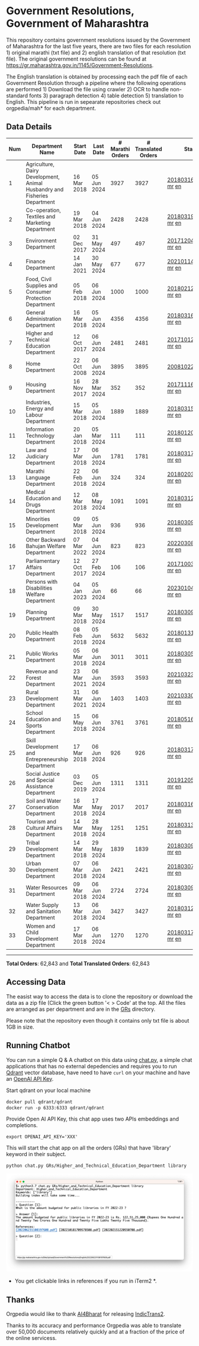 # Government Resolutions, Government of Maharashtra

This repository contains government resolutions issued by the Government of Maharashtra for the last five years, there are two files for each resolution 1) original marathi (txt file) and 2) english translation of that resolution (txt file). The original government resolutions can be found at https://gr.maharashtra.gov.in/1145/Government-Resolutions.

The English translation is obtained by processing each the pdf file of each Government Resolution through a pipeline where the following operations are performed 1) Download the file using crawler 2) OCR to handle non-standard fonts 3) paragraph detection 4) table  detection 5) translation to English. This pipeline is run in sepearate repositories check out orgpedia/mah* for each department.


## Data Details

| Num | Department Name | Start Date | Last Date | # Marathi Orders | # Translated Orders | Starting Order | Last Order |
| --- | --------------- | ---------- | --------- | ---------------- | ------------------- | -------------- | ---------- |
| 1 | Agriculture, Dairy Development, Animal Husbandry and Fisheries Department | 16 Mar 2018 | 05 Jun 2024 | 3927 | 3927 | [201803161624182101.pdf](https://gr.maharashtra.gov.in/Site/Upload/Government%20Resolutions/English/201803161624182101.pdf) [mr](GRs/Agriculture,_Dairy_Development,_Animal_Husbandry_and_Fisheries_Department/201803161624182101.pdf.mr.txt) [en](GRs/Agriculture,_Dairy_Development,_Animal_Husbandry_and_Fisheries_Department/201803161624182101.pdf.en.txt) | [202406051739595601.pdf](https://gr.maharashtra.gov.in/Site/Upload/Government%20Resolutions/English/202406051739595601.pdf) [mr](GRs/Agriculture,_Dairy_Development,_Animal_Husbandry_and_Fisheries_Department/202406051739595601.pdf.mr.txt) [en](GRs/Agriculture,_Dairy_Development,_Animal_Husbandry_and_Fisheries_Department/202406051739595601.pdf.en.txt) |
| 2 | Co-operation, Textiles and Marketing Department | 19 Mar 2018 | 04 Jun 2024 | 2428 | 2428 | [201803191257576702.pdf](https://gr.maharashtra.gov.in/Site/Upload/Government%20Resolutions/English/201803191257576702.pdf) [mr](GRs/Co-operation,_Textiles_and_Marketing_Department/201803191257576702.pdf.mr.txt) [en](GRs/Co-operation,_Textiles_and_Marketing_Department/201803191257576702.pdf.en.txt) | [202406041629264502.pdf](https://gr.maharashtra.gov.in/Site/Upload/Government%20Resolutions/English/202406041629264502.pdf) [mr](GRs/Co-operation,_Textiles_and_Marketing_Department/202406041629264502.pdf.mr.txt) [en](GRs/Co-operation,_Textiles_and_Marketing_Department/202406041629264502.pdf.en.txt) |
| 3 | Environment Department | 02 Dec 2017 | 31 May 2024 | 497 | 497 | [201712041147216904.pdf](https://gr.maharashtra.gov.in/Site/Upload/Government%20Resolutions/English/201712041147216904.pdf) [mr](GRs/Environment_Department/201712041147216904.pdf.mr.txt) [en](GRs/Environment_Department/201712041147216904.pdf.en.txt) | [202405311544430904.pdf](https://gr.maharashtra.gov.in/Site/Upload/Government%20Resolutions/English/202405311544430904.pdf) [mr](GRs/Environment_Department/202405311544430904.pdf.mr.txt) [en](GRs/Environment_Department/202405311544430904.pdf.en.txt) |
| 4 | Finance Department | 14 Jan 2021 | 30 May 2024 | 677 | 677 | [202101141237329905.pdf](https://gr.maharashtra.gov.in/Site/Upload/Government%20Resolutions/English/202101141237329905.pdf) [mr](GRs/Finance_Department/202101141237329905.pdf.mr.txt) [en](GRs/Finance_Department/202101141237329905.pdf.en.txt) | [202405301147298705.pdf](https://gr.maharashtra.gov.in/Site/Upload/Government%20Resolutions/English/202405301147298705.pdf) [mr](GRs/Finance_Department/202405301147298705.pdf.mr.txt) [en](GRs/Finance_Department/202405301147298705.pdf.en.txt) |
| 5 | Food, Civil Supplies and Consumer Protection Department | 05 Feb 2018 | 06 Jun 2024 | 1000 | 1000 | [201802121244545806.pdf](https://gr.maharashtra.gov.in/Site/Upload/Government%20Resolutions/English/201802121244545806.pdf) [mr](GRs/Food,_Civil_Supplies_and_Consumer_Protection_Department/201802121244545806.pdf.mr.txt) [en](GRs/Food,_Civil_Supplies_and_Consumer_Protection_Department/201802121244545806.pdf.en.txt) | [202406061530494306.pdf](https://gr.maharashtra.gov.in/Site/Upload/Government%20Resolutions/English/202406061530494306.pdf) [mr](GRs/Food,_Civil_Supplies_and_Consumer_Protection_Department/202406061530494306.pdf.mr.txt) [en](GRs/Food,_Civil_Supplies_and_Consumer_Protection_Department/202406061530494306.pdf.en.txt) |
| 6 | General Administration Department | 16 Mar 2018 | 05 Jun 2024 | 4356 | 4356 | [201803161224022707.pdf](https://gr.maharashtra.gov.in/Site/Upload/Government%20Resolutions/English/201803161224022707.pdf) [mr](GRs/General_Administration_Department/201803161224022707.pdf.mr.txt) [en](GRs/General_Administration_Department/201803161224022707.pdf.en.txt) | [202406051232499307.pdf](https://gr.maharashtra.gov.in/Site/Upload/Government%20Resolutions/English/202406051232499307.pdf) [mr](GRs/General_Administration_Department/202406051232499307.pdf.mr.txt) [en](GRs/General_Administration_Department/202406051232499307.pdf.en.txt) |
| 7 | Higher and Technical Education Department | 12 Oct 2017 | 06 Jun 2024 | 2481 | 2481 | [201710121514029708.pdf](https://gr.maharashtra.gov.in/Site/Upload/Government%20Resolutions/English/201710121514029708.pdf) [mr](GRs/Higher_and_Technical_Education_Department/201710121514029708.pdf.mr.txt) [en](GRs/Higher_and_Technical_Education_Department/201710121514029708.pdf.en.txt) | [202406061703013408.pdf](https://gr.maharashtra.gov.in/Site/Upload/Government%20Resolutions/English/202406061703013408.pdf) [mr](GRs/Higher_and_Technical_Education_Department/202406061703013408.pdf.mr.txt) [en](GRs/Higher_and_Technical_Education_Department/202406061703013408.pdf.en.txt) |
| 8 | Home Department | 22 Oct 2008 | 06 Jun 2024 | 3895 | 3895 | [20081022.pdf](https://gr.maharashtra.gov.in/Site/Upload/Government%20Resolutions/English/20081022.pdf) [mr](GRs/Home_Department/20081022.pdf.mr.txt) [en](GRs/Home_Department/20081022.pdf.en.txt) | [202406061151477429.pdf](https://gr.maharashtra.gov.in/Site/Upload/Government%20Resolutions/English/202406061151477429.pdf) [mr](GRs/Home_Department/202406061151477429.pdf.mr.txt) [en](GRs/Home_Department/202406061151477429.pdf.en.txt) |
| 9 | Housing Department | 16 Nov 2017 | 28 Mar 2024 | 352 | 352 | [201711161447076609.pdf](https://gr.maharashtra.gov.in/Site/Upload/Government%20Resolutions/English/201711161447076609.pdf) [mr](GRs/Housing_Department/201711161447076609.pdf.mr.txt) [en](GRs/Housing_Department/201711161447076609.pdf.en.txt) | [202403281255554909.pdf](https://gr.maharashtra.gov.in/Site/Upload/Government%20Resolutions/English/202403281255554909.pdf) [mr](GRs/Housing_Department/202403281255554909.pdf.mr.txt) [en](GRs/Housing_Department/202403281255554909.pdf.en.txt) |
| 10 | Industries, Energy and Labour Department | 15 Mar 2018 | 05 Jun 2024 | 1889 | 1889 | [201803151204055010.pdf](https://gr.maharashtra.gov.in/Site/Upload/Government%20Resolutions/English/201803151204055010.pdf) [mr](GRs/Industries,_Energy_and_Labour_Department/201803151204055010.pdf.mr.txt) [en](GRs/Industries,_Energy_and_Labour_Department/201803151204055010.pdf.en.txt) | [202406051703288210.pdf](https://gr.maharashtra.gov.in/Site/Upload/Government%20Resolutions/English/202406051703288210.pdf) [mr](GRs/Industries,_Energy_and_Labour_Department/202406051703288210.pdf.mr.txt) [en](GRs/Industries,_Energy_and_Labour_Department/202406051703288210.pdf.en.txt) |
| 11 | Information Technology Department | 20 Jan 2018 | 05 Mar 2024 | 111 | 111 | [201801201843024511.pdf](https://gr.maharashtra.gov.in/Site/Upload/Government%20Resolutions/English/201801201843024511.pdf) [mr](GRs/Information_Technology_Department/201801201843024511.pdf.mr.txt) [en](GRs/Information_Technology_Department/201801201843024511.pdf.en.txt) | [202403051249430211.pdf](https://gr.maharashtra.gov.in/Site/Upload/Government%20Resolutions/English/202403051249430211.pdf) [mr](GRs/Information_Technology_Department/202403051249430211.pdf.mr.txt) [en](GRs/Information_Technology_Department/202403051249430211.pdf.en.txt) |
| 12 | Law and Judiciary Department | 17 Mar 2018 | 06 Jun 2024 | 1781 | 1781 | [201803171129290212.pdf](https://gr.maharashtra.gov.in/Site/Upload/Government%20Resolutions/English/201803171129290212.pdf) [mr](GRs/Law_and_Judiciary_Department/201803171129290212.pdf.mr.txt) [en](GRs/Law_and_Judiciary_Department/201803171129290212.pdf.en.txt) | [202406061630436312.pdf](https://gr.maharashtra.gov.in/Site/Upload/Government%20Resolutions/English/202406061630436312.pdf) [mr](GRs/Law_and_Judiciary_Department/202406061630436312.pdf.mr.txt) [en](GRs/Law_and_Judiciary_Department/202406061630436312.pdf.en.txt) |
| 13 | Marathi Language Department | 22 Feb 2018 | 06 Jun 2024 | 324 | 324 | [201802031549154233.pdf](https://gr.maharashtra.gov.in/Site/Upload/Government%20Resolutions/English/201802031549154233.pdf) [mr](GRs/Marathi_Language_Department/201802031549154233.pdf.mr.txt) [en](GRs/Marathi_Language_Department/201802031549154233.pdf.en.txt) | [202406061627022033.pdf](https://gr.maharashtra.gov.in/Site/Upload/Government%20Resolutions/English/202406061627022033.pdf) [mr](GRs/Marathi_Language_Department/202406061627022033.pdf.mr.txt) [en](GRs/Marathi_Language_Department/202406061627022033.pdf.en.txt) |
| 14 | Medical Education and Drugs Department | 12 Mar 2018 | 08 May 2024 | 1091 | 1091 | [201803121137094813.pdf](https://gr.maharashtra.gov.in/Site/Upload/Government%20Resolutions/English/201803121137094813.pdf) [mr](GRs/Medical_Education_and_Drugs_Department/201803121137094813.pdf.mr.txt) [en](GRs/Medical_Education_and_Drugs_Department/201803121137094813.pdf.en.txt) | [202405081814082713.pdf](https://gr.maharashtra.gov.in/Site/Upload/Government%20Resolutions/English/202405081814082713.pdf) [mr](GRs/Medical_Education_and_Drugs_Department/202405081814082713.pdf.mr.txt) [en](GRs/Medical_Education_and_Drugs_Department/202405081814082713.pdf.en.txt) |
| 15 | Minorities Development Department | 09 Mar 2018 | 05 Jun 2024 | 936 | 936 | [201803091218355314.pdf](https://gr.maharashtra.gov.in/Site/Upload/Government%20Resolutions/English/201803091218355314.pdf) [mr](GRs/Minorities_Development_Department/201803091218355314.pdf.mr.txt) [en](GRs/Minorities_Development_Department/201803091218355314.pdf.en.txt) | [202406051226503914.pdf](https://gr.maharashtra.gov.in/Site/Upload/Government%20Resolutions/English/202406051226503914.pdf) [mr](GRs/Minorities_Development_Department/202406051226503914.pdf.mr.txt) [en](GRs/Minorities_Development_Department/202406051226503914.pdf.en.txt) |
| 16 | Other Backward Bahujan Welfare Department | 07 Mar 2022 | 04 Jun 2024 | 823 | 823 | [202203081752439334.pdf](https://gr.maharashtra.gov.in/Site/Upload/Government%20Resolutions/English/202203081752439334.pdf) [mr](GRs/Other_Backward_Bahujan_Welfare_Department/202203081752439334.pdf.mr.txt) [en](GRs/Other_Backward_Bahujan_Welfare_Department/202203081752439334.pdf.en.txt) | [202406051242565434.pdf](https://gr.maharashtra.gov.in/Site/Upload/Government%20Resolutions/English/202406051242565434.pdf) [mr](GRs/Other_Backward_Bahujan_Welfare_Department/202406051242565434.pdf.mr.txt) [en](GRs/Other_Backward_Bahujan_Welfare_Department/202406051242565434.pdf.en.txt) |
| 17 | Parliamentary Affairs Department | 12 Oct 2017 | 27 Feb 2024 | 106 | 106 | [201710031642378615.pdf](https://gr.maharashtra.gov.in/Site/Upload/Government%20Resolutions/English/201710031642378615.pdf) [mr](GRs/Parliamentary_Affairs_Department/201710031642378615.pdf.mr.txt) [en](GRs/Parliamentary_Affairs_Department/201710031642378615.pdf.en.txt) | [202402271500283915.pdf](https://gr.maharashtra.gov.in/Site/Upload/Government%20Resolutions/English/202402271500283915.pdf) [mr](GRs/Parliamentary_Affairs_Department/202402271500283915.pdf.mr.txt) [en](GRs/Parliamentary_Affairs_Department/202402271500283915.pdf.en.txt) |
| 18 | Persons with Disabilities Welfare Department | 04 Jan 2023 | 05 Jun 2024 | 66 | 66 | [202301041906309635.pdf](https://gr.maharashtra.gov.in/Site/Upload/Government%20Resolutions/English/202301041906309635.pdf) [mr](GRs/Persons_with_Disabilities_Welfare_Department/202301041906309635.pdf.mr.txt) [en](GRs/Persons_with_Disabilities_Welfare_Department/202301041906309635.pdf.en.txt) | [202406051257055535.pdf](https://gr.maharashtra.gov.in/Site/Upload/Government%20Resolutions/English/202406051257055535.pdf) [mr](GRs/Persons_with_Disabilities_Welfare_Department/202406051257055535.pdf.mr.txt) [en](GRs/Persons_with_Disabilities_Welfare_Department/202406051257055535.pdf.en.txt) |
| 19 | Planning Department | 09 Mar 2018 | 30 May 2024 | 1517 | 1517 | [201803091441032716.pdf](https://gr.maharashtra.gov.in/Site/Upload/Government%20Resolutions/English/201803091441032716.pdf) [mr](GRs/Planning_Department/201803091441032716.pdf.mr.txt) [en](GRs/Planning_Department/201803091441032716.pdf.en.txt) | [202405301220489016.pdf](https://gr.maharashtra.gov.in/Site/Upload/Government%20Resolutions/English/202405301220489016.pdf) [mr](GRs/Planning_Department/202405301220489016.pdf.mr.txt) [en](GRs/Planning_Department/202405301220489016.pdf.en.txt) |
| 20 | Public Health Department | 08 Feb 2018 | 05 Jun 2024 | 5632 | 5632 | [201801311722275417.pdf](https://gr.maharashtra.gov.in/Site/Upload/Government%20Resolutions/English/201801311722275417.pdf) [mr](GRs/Public_Health_Department/201801311722275417.pdf.mr.txt) [en](GRs/Public_Health_Department/201801311722275417.pdf.en.txt) | [202405161132519717.pdf](https://gr.maharashtra.gov.in/Site/Upload/Government%20Resolutions/English/202405161132519717.pdf) [mr](GRs/Public_Health_Department/202405161132519717.pdf.mr.txt) [en](GRs/Public_Health_Department/202405161132519717.pdf.en.txt) |
| 21 | Public Works Department | 05 Mar 2018 | 06 Jun 2024 | 3011 | 3011 | [201803051515468118.pdf](https://gr.maharashtra.gov.in/Site/Upload/Government%20Resolutions/English/201803051515468118.pdf) [mr](GRs/Public_Works_Department/201803051515468118.pdf.mr.txt) [en](GRs/Public_Works_Department/201803051515468118.pdf.en.txt) | [202406061515081318.pdf](https://gr.maharashtra.gov.in/Site/Upload/Government%20Resolutions/English/202406061515081318.pdf) [mr](GRs/Public_Works_Department/202406061515081318.pdf.mr.txt) [en](GRs/Public_Works_Department/202406061515081318.pdf.en.txt) |
| 22 | Revenue and Forest Department | 23 Mar 2021 | 06 Jun 2024 | 3593 | 3593 | [202103231328393119.pdf](https://gr.maharashtra.gov.in/Site/Upload/Government%20Resolutions/English/202103231328393119.pdf) [mr](GRs/Revenue_and_Forest_Department/202103231328393119.pdf.mr.txt) [en](GRs/Revenue_and_Forest_Department/202103231328393119.pdf.en.txt) | [202406061537046119.pdf](https://gr.maharashtra.gov.in/Site/Upload/Government%20Resolutions/English/202406061537046119.pdf) [mr](GRs/Revenue_and_Forest_Department/202406061537046119.pdf.mr.txt) [en](GRs/Revenue_and_Forest_Department/202406061537046119.pdf.en.txt) |
| 23 | Rural Development Department | 31 Mar 2021 | 06 Jun 2024 | 1403 | 1403 | [202103301021181120.pdf](https://gr.maharashtra.gov.in/Site/Upload/Government%20Resolutions/English/202103301021181120.pdf) [mr](GRs/Rural_Development_Department/202103301021181120.pdf.mr.txt) [en](GRs/Rural_Development_Department/202103301021181120.pdf.en.txt) | [202406061124488120.pdf](https://gr.maharashtra.gov.in/Site/Upload/Government%20Resolutions/English/202406061124488120.pdf) [mr](GRs/Rural_Development_Department/202406061124488120.pdf.mr.txt) [en](GRs/Rural_Development_Department/202406061124488120.pdf.en.txt) |
| 24 | School Education and Sports Department | 15 May 2018 | 06 Jun 2024 | 3761 | 3761 | [201805161114241221.pdf](https://gr.maharashtra.gov.in/Site/Upload/Government%20Resolutions/English/201805161114241221.pdf) [mr](GRs/School_Education_and_Sports_Department/201805161114241221.pdf.mr.txt) [en](GRs/School_Education_and_Sports_Department/201805161114241221.pdf.en.txt) | [202406061717250421.pdf](https://gr.maharashtra.gov.in/Site/Upload/Government%20Resolutions/English/202406061717250421.pdf) [mr](GRs/School_Education_and_Sports_Department/202406061717250421.pdf.mr.txt) [en](GRs/School_Education_and_Sports_Department/202406061717250421.pdf.en.txt) |
| 25 | Skill Development and Entrepreneurship Department | 17 Mar 2018 | 06 Jun 2024 | 926 | 926 | [201803171322099003.pdf](https://gr.maharashtra.gov.in/Site/Upload/Government%20Resolutions/English/201803171322099003.pdf) [mr](GRs/Skill_Development_and_Entrepreneurship_Department/201803171322099003.pdf.mr.txt) [en](GRs/Skill_Development_and_Entrepreneurship_Department/201803171322099003.pdf.en.txt) | [202406061710022003.pdf](https://gr.maharashtra.gov.in/Site/Upload/Government%20Resolutions/English/202406061710022003.pdf) [mr](GRs/Skill_Development_and_Entrepreneurship_Department/202406061710022003.pdf.mr.txt) [en](GRs/Skill_Development_and_Entrepreneurship_Department/202406061710022003.pdf.en.txt) |
| 26 | Social Justice and Special Assistance Department | 03 Dec 2019 | 05 Jun 2024 | 1311 | 1311 | [201912051107011622.pdf](https://gr.maharashtra.gov.in/Site/Upload/Government%20Resolutions/English/201912051107011622.pdf) [mr](GRs/Social_Justice_and_Special_Assistance_Department/201912051107011622.pdf.mr.txt) [en](GRs/Social_Justice_and_Special_Assistance_Department/201912051107011622.pdf.en.txt) | [202406051446350822.pdf](https://gr.maharashtra.gov.in/Site/Upload/Government%20Resolutions/English/202406051446350822.pdf) [mr](GRs/Social_Justice_and_Special_Assistance_Department/202406051446350822.pdf.mr.txt) [en](GRs/Social_Justice_and_Special_Assistance_Department/202406051446350822.pdf.en.txt) |
| 27 | Soil and Water Conservation Department | 16 Mar 2018 | 17 May 2024 | 2017 | 2017 | [201803161247582426.pdf](https://gr.maharashtra.gov.in/Site/Upload/Government%20Resolutions/English/201803161247582426.pdf) [mr](GRs/Soil_and_Water_Conservation_Department/201803161247582426.pdf.mr.txt) [en](GRs/Soil_and_Water_Conservation_Department/201803161247582426.pdf.en.txt) | [202405171558552326.pdf](https://gr.maharashtra.gov.in/Site/Upload/Government%20Resolutions/English/202405171558552326.pdf) [mr](GRs/Soil_and_Water_Conservation_Department/202405171558552326.pdf.mr.txt) [en](GRs/Soil_and_Water_Conservation_Department/202405171558552326.pdf.en.txt) |
| 28 | Tourism and Cultural Affairs Department | 14 Mar 2018 | 28 May 2024 | 1251 | 1251 | [201803131542054523.pdf](https://gr.maharashtra.gov.in/Site/Upload/Government%20Resolutions/English/201803131542054523.pdf) [mr](GRs/Tourism_and_Cultural_Affairs_Department/201803131542054523.pdf.mr.txt) [en](GRs/Tourism_and_Cultural_Affairs_Department/201803131542054523.pdf.en.txt) | [202405281632359923.pdf](https://gr.maharashtra.gov.in/Site/Upload/Government%20Resolutions/English/202405281632359923...pdf) [mr](GRs/Tourism_and_Cultural_Affairs_Department/202405281632359923.pdf.mr.txt) [en](GRs/Tourism_and_Cultural_Affairs_Department/202405281632359923.pdf.en.txt) |
| 29 | Tribal Development Department | 14 Mar 2018 | 29 May 2024 | 1839 | 1839 | [201803091105184924.pdf](https://gr.maharashtra.gov.in/Site/Upload/Government%20Resolutions/English/201803091105184924.pdf) [mr](GRs/Tribal_Development_Department/201803091105184924.pdf.mr.txt) [en](GRs/Tribal_Development_Department/201803091105184924.pdf.en.txt) | [202405291610159324.pdf](https://gr.maharashtra.gov.in/Site/Upload/Government%20Resolutions/English/202405291610159324.pdf) [mr](GRs/Tribal_Development_Department/202405291610159324.pdf.mr.txt) [en](GRs/Tribal_Development_Department/202405291610159324.pdf.en.txt) |
| 30 | Urban Development Department | 07 Mar 2018 | 06 Jun 2024 | 2421 | 2421 | [201803071203178325.pdf](https://gr.maharashtra.gov.in/Site/Upload/Government%20Resolutions/English/201803071203178325.pdf) [mr](GRs/Urban_Development_Department/201803071203178325.pdf.mr.txt) [en](GRs/Urban_Development_Department/201803071203178325.pdf.en.txt) | [202406061623370725.pdf](https://gr.maharashtra.gov.in/Site/Upload/Government%20Resolutions/English/202406061623370725.pdf) [mr](GRs/Urban_Development_Department/202406061623370725.pdf.mr.txt) [en](GRs/Urban_Development_Department/202406061623370725.pdf.en.txt) |
| 31 | Water Resources Department | 09 Mar 2018 | 06 Jun 2024 | 2724 | 2724 | [201803091034435527.pdf](https://gr.maharashtra.gov.in/Site/Upload/Government%20Resolutions/English/201803091034435527.pdf) [mr](GRs/Water_Resources_Department/201803091034435527.pdf.mr.txt) [en](GRs/Water_Resources_Department/201803091034435527.pdf.en.txt) | [202406061725567327.pdf](https://gr.maharashtra.gov.in/Site/Upload/Government%20Resolutions/English/202406061725567327.pdf) [mr](GRs/Water_Resources_Department/202406061725567327.pdf.mr.txt) [en](GRs/Water_Resources_Department/202406061725567327.pdf.en.txt) |
| 32 | Water Supply and Sanitation Department | 13 Mar 2018 | 06 Jun 2024 | 3427 | 3427 | [201803121414108428.pdf](https://gr.maharashtra.gov.in/Site/Upload/Government%20Resolutions/English/201803121414108428.pdf) [mr](GRs/Water_Supply_and_Sanitation_Department/201803121414108428.pdf.mr.txt) [en](GRs/Water_Supply_and_Sanitation_Department/201803121414108428.pdf.en.txt) | [202406061641385728.pdf](https://gr.maharashtra.gov.in/Site/Upload/Government%20Resolutions/English/202406061641385728.pdf) [mr](GRs/Water_Supply_and_Sanitation_Department/202406061641385728.pdf.mr.txt) [en](GRs/Water_Supply_and_Sanitation_Department/202406061641385728.pdf.en.txt) |
| 33 | Women and Child Development Department | 17 Mar 2018 | 06 Jun 2024 | 1270 | 1270 | [201803171539444330.pdf](https://gr.maharashtra.gov.in/Site/Upload/Government%20Resolutions/English/201803171539444330.pdf) [mr](GRs/Women_and_Child_Development_Department/201803171539444330.pdf.mr.txt) [en](GRs/Women_and_Child_Development_Department/201803171539444330.pdf.en.txt) | [202406061642151430.pdf](https://gr.maharashtra.gov.in/Site/Upload/Government%20Resolutions/English/202406061642151430.pdf) [mr](GRs/Women_and_Child_Development_Department/202406061642151430.pdf.mr.txt) [en](GRs/Women_and_Child_Development_Department/202406061642151430.pdf.en.txt) |
----------------------------------------------------------------------------------------------------

**Total Orders**: 62,843 and **Total Translated Orders**: 62,843
## Accessing Data

The easist way to access the data is to clone the repository or download the data as a zip file (Click the green button '< > Code' at the top. All the files are arranged as per department and are in the [GRs](GRs) directory.

Please note that the repository even though it contains only txt file is about 1GB in size.

## Running Chatbot

You can run a simple Q & A chatbot on this data using [chat.py](chat.py), a simple chat applications that has no external depedencies and requires you to run [Qdrant](https://qdrant.tech/) vector database, have need to have `curl` on your machine and have an [OpenAI API Key](https://help.openai.com/en/articles/4936850-where-do-i-find-my-secret-api-key).

Start qdrant on your local machine
```shell
docker pull qdrant/qdrant
docker run -p 6333:6333 qdrant/qdrant
```

Provide Open AI API Key, this chat app uses two APIs embeddings and completions.
```shell
export OPENAI_API_KEY='XXX'
```

This will start the chat app on all the orders (GRs) that have 'library' keyword in their subject.

```shell
python chat.py GRs/Higher_and_Technical_Education_Department library
```

![screenshot of running chat.py](screenshot.png)

* You get clickable links in references if you run in iTerm2 *.

## Thanks

Orgpedia would like to thank [AI4Bharat](https://ai4bharat.iitm.ac.in/) for releasing [IndicTrans2](https://github.com/AI4Bharat/IndicTrans2).

Thanks to its accuracy and performance Orgpedia was able to translate over 50,000 documents relatively quickly and at a fraction of the price of the online servicess.











